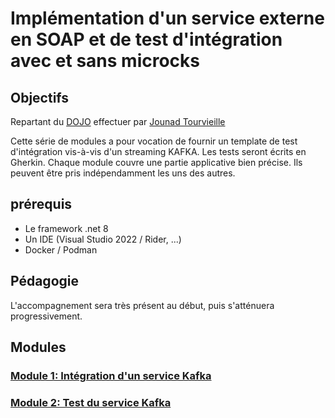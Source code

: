 # Implémentation d'un service externe en SOAP et de test d'intégration avec et sans microcks

## Objectifs

Repartant du [DOJO](https://github.com/jtourvieille/DotNetIntegrationTests/tree/main) effectuer par [Jounad Tourvieille](https://github.com/jtourvieille)

Cette série de modules a pour vocation de fournir un template de test d'intégration vis-à-vis d'un streaming KAFKA. Les tests seront écrits en Gherkin. Chaque module couvre une partie applicative bien précise. Ils peuvent être pris indépendamment les uns des autres.

## prérequis

- Le framework .net 8
- Un IDE (Visual Studio 2022 / Rider, ...)
- Docker / Podman

## Pédagogie

L'accompagnement sera très présent au début, puis s'atténuera progressivement.

## Modules

### [Module 1: Intégration d'un service Kafka](./modules/module%201%20intégration%20d'un%20service%20kafka/readme.md)

### [Module 2: Test du service Kafka](./modules/module%202%20Test%20du%20service%20Kafka/readme.md)

